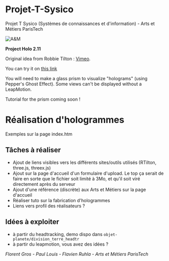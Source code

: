 ﻿# Projet-T-Sysico

Projet T Sysico (Systèmes de connaissances et d'information) - Arts et Métiers ParisTech

![A&M](http://action-internationale.gadzarts.org/uploads/Images/Ingenieurs-Arts-et-Metiers-ParisTech.jpg)

**Project Holo 2.11**

Original idea from Robbie Tilton : [Vimeo](http://vimeo.com/59377788).

You can try it on [this link](http://zaloeil.olympe.in/projet-t/)

You will need to make a glass prism to visualize "holograms" (using Pepper's Ghost Effect). Some views can't be displayed without a LeapMotion.

Tutorial for the prism coming soon !


# Réalisation d'hologrammes

Exemples sur la page index.htm


## Tâches à réaliser

* Ajout de liens visibles vers les différents sites/outils utilisés (RTilton, three.js, threex.js)
* Ajout sur la page d'accueil d'un formulaire d'upload. Le top ça serait de faire en sorte que le fichier soit limité à 3Mo, et qu'il soit viré directement après du serveur
* Ajout d'une référence (discrète) aux Arts et Métiers sur la page d'accueil
* Réaliser tuto sur la fabrication d'hologrammes
* Liens vers profil des réalisateurs ?

## Idées à exploiter
* à partir du headtracking, demo dispo dans `objet-planete/division_terre_headtr`
* à partir du leapmotion, vous avez des idées ?



*Florent Gros - Paul Louis - Flavien Ruhla* - *Arts et Métiers ParisTech*